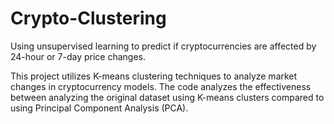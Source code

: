 # Crypto-Clustering
Using unsupervised learning to predict if cryptocurrencies are affected by 24-hour or 7-day price changes.

This project utilizes K-means clustering techniques to analyze market changes in cryptocurrency models. The code analyzes the effectiveness between analyzing the original dataset using K-means clusters compared to using Principal Component Analysis (PCA). 

